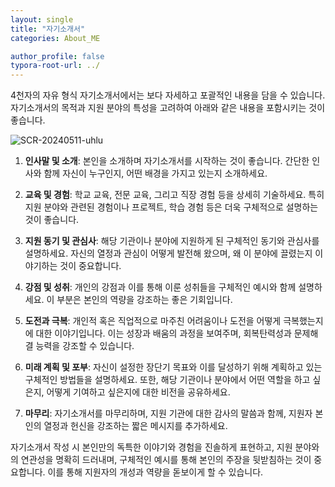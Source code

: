 ```yaml
---
layout: single
title: "자기소개서"
categories: About_ME

author_profile: false
typora-root-url: ../
---
```


4천자의 자유 형식 자기소개서에서는 보다 자세하고 포괄적인 내용을 담을 수 있습니다. 자기소개서의 목적과 지원 분야의 특성을 고려하여 아래와 같은 내용을 포함시키는 것이 좋습니다.

![SCR-20240511-uhlu](/images/2024-05-08-자기소개서/SCR-20240511-uhlu-5438027.png)

1. **인사말 및 소개**: 본인을 소개하며 자기소개서를 시작하는 것이 좋습니다. 간단한 인사와 함께 자신이 누구인지, 어떤 배경을 가지고 있는지 소개하세요.

2. **교육 및 경험**: 학교 교육, 전문 교육, 그리고 직장 경험 등을 상세히 기술하세요. 특히 지원 분야와 관련된 경험이나 프로젝트, 학습 경험 등은 더욱 구체적으로 설명하는 것이 좋습니다.

3. **지원 동기 및 관심사**: 해당 기관이나 분야에 지원하게 된 구체적인 동기와 관심사를 설명하세요. 자신의 열정과 관심이 어떻게 발전해 왔으며, 왜 이 분야에 끌렸는지 이야기하는 것이 중요합니다.

4. **강점 및 성취**: 개인의 강점과 이를 통해 이룬 성취들을 구체적인 예시와 함께 설명하세요. 이 부분은 본인의 역량을 강조하는 좋은 기회입니다.

5. **도전과 극복**: 개인적 혹은 직업적으로 마주친 어려움이나 도전을 어떻게 극복했는지에 대한 이야기입니다. 이는 성장과 배움의 과정을 보여주며, 회복탄력성과 문제해결 능력을 강조할 수 있습니다.

6. **미래 계획 및 포부**: 자신이 설정한 장단기 목표와 이를 달성하기 위해 계획하고 있는 구체적인 방법들을 설명하세요. 또한, 해당 기관이나 분야에서 어떤 역할을 하고 싶은지, 어떻게 기여하고 싶은지에 대한 비전을 공유하세요.

7. **마무리**: 자기소개서를 마무리하며, 지원 기관에 대한 감사의 말씀과 함께, 지원자 본인의 열정과 헌신을 강조하는 짧은 메시지를 추가하세요.

자기소개서 작성 시 본인만의 독특한 이야기와 경험을 진솔하게 표현하고, 지원 분야와의 연관성을 명확히 드러내며, 구체적인 예시를 통해 본인의 주장을 뒷받침하는 것이 중요합니다. 이를 통해 지원자의 개성과 역량을 돋보이게 할 수 있습니다. 

